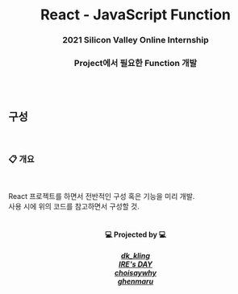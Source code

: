 <h1 align="center">
  <strong>React - JavaScript Function</strong>
</h1>

<h3 align="center">
    <strong>2021 Silicon Valley Online Internship</strong><br>
</h3>
<h3 align="center">
  Project에서 필요한 Function 개발 <br>
<h3>


<h2>
  <br><br>
  구성
</h2>
<br>

  <h3> 📋 개요 </h3>
<br>

<p>
  React 프로젝트를 하면서 전반적인 구성 혹은 기능을 미리 개발.<br>
  사용 시에 위의 코드를 참고하면서 구성할 것.
  <br><br>
</p>

<h4 align="center">
  💻 Projected by 💻 <br>
</h4>
<h5 align="center">
  <a href="https://github.com/Deokk">
    dk_kling <br>
  </a>

  <a href="https://github.com/ire4564">
    IRE's DAY <br>
  </a>

  <a href="https://github.com/choisaywhy">
    choisaywhy <br>
  </a>
  <a href="https://github.com/rbgksqkr">
    ghenmaru <br>
  </a>
</h5>

</h3>
